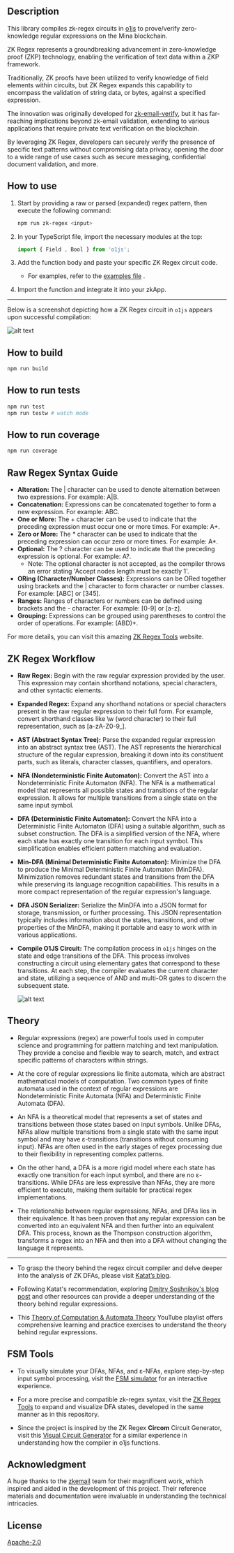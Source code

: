 ## Description 

This library compiles zk-regex circuits in [o1js](https://github.com/o1-labs/o1js) to prove/verify zero-knowledge regular expressions on the Mina blockchain.

ZK Regex represents a groundbreaking advancement in zero-knowledge proof (ZKP) technology, enabling the verification of text data within a ZKP framework. 

Traditionally, ZK proofs have been utilized to verify knowledge of field elements within circuits, but ZK Regex expands this capability to encompass the validation of string data, or bytes, against a specified expression.

The innovation was originally developed for [zk-email-verify](https://github.com/zkemail/zk-email-verify), but it has far-reaching implications beyond zk-email validation, extending to various applications that require private text verification on the blockchain. 

By leveraging ZK Regex, developers can securely verify the presence of specific text patterns without compromising data privacy, opening the door to a wide range of use cases such as secure messaging, confidential document validation, and more.

## How to use

1. Start by providing a raw or parsed (expanded) regex pattern, then execute the following command:
   ```sh
   npm run zk-regex <input>
   ```

2. In your TypeScript file, import the necessary modules at the top:
   ```typescript
   import { Field , Bool } from 'o1js';
   ```

3. Add the function body and paste your specific ZK Regex circuit code.
   - For examples, refer to the [examples file](./src/examples.ts) .

4. Import the function and integrate it into your zkApp.

---

Below is a screenshot depicting how a ZK Regex circuit in `o1js` appears upon successful compilation:

   ![alt text](./images/alpha-low-zk-regex.png)


## How to build

```sh
npm run build
```

## How to run tests

```sh
npm run test
npm run testw # watch mode
```

## How to run coverage

```sh
npm run coverage
```

## Raw Regex Syntax Guide

 - **Alteration:** The | character can be used to denote alternation between two expressions. For example: A|B.
 - **Concatenation:** Expressions can be concatenated together to form a new expression. For example: ABC.
 - **One or More:** The + character can be used to indicate that the preceding expression must occur one or more times. For example: A+.
 - **Zero or More:** The * character can be used to indicate that the preceding expression can occur zero or more times. For example: A*.
 - **Optional:** The ? character can be used to indicate that the preceding expression is optional. For example: A?.
    - Note: The optional character is not accepted, as the compiler throws an error stating 'Accept nodes length must be exactly 1'.
 - **ORing (Character/Number Classes):** Expressions can be ORed together using brackets and the | character to form character or number classes. For example: [ABC] or [345].
 - **Ranges:** Ranges of characters or numbers can be defined using brackets and the - character. For example: [0-9] or [a-z].
 - **Grouping:** Expressions can be grouped using parentheses to control the order of operations. For example: (ABD)+.

For more details, you can visit this amazing [ZK Regex Tools](https://zkregex.com/min_dfa) website.


## ZK Regex Workflow

- **Raw Regex:** Begin with the raw regular expression provided by the user. This expression may contain shorthand notations, special characters, and other syntactic elements.

- **Expanded Regex:** Expand any shorthand notations or special characters present in the raw regular expression to their full form. For example, convert shorthand classes like \w (word character) to their full representation, such as [a-zA-Z0-9_].

- **AST (Abstract Syntax Tree):** Parse the expanded regular expression into an abstract syntax tree (AST). The AST represents the hierarchical structure of the regular expression, breaking it down into its constituent parts, such as literals, character classes, quantifiers, and operators.

- **NFA (Nondeterministic Finite Automaton):** Convert the AST into a Nondeterministic Finite Automaton (NFA). The NFA is a mathematical model that represents all possible states and transitions of the regular expression. It allows for multiple transitions from a single state on the same input symbol.

- **DFA (Deterministic Finite Automaton):** Convert the NFA into a Deterministic Finite Automaton (DFA) using a suitable algorithm, such as subset construction. The DFA is a simplified version of the NFA, where each state has exactly one transition for each input symbol. This simplification enables efficient pattern matching and evaluation.

- **Min-DFA (Minimal Deterministic Finite Automaton):** Minimize the DFA to produce the Minimal Deterministic Finite Automaton (MinDFA). Minimization removes redundant states and transitions from the DFA while preserving its language recognition capabilities. This results in a more compact representation of the regular expression's language.

- **DFA JSON Serializer:** Serialize the MinDFA into a JSON format for storage, transmission, or further processing. This JSON representation typically includes information about the states, transitions, and other properties of the MinDFA, making it portable and easy to work with in various applications.

- **Compile O1JS Circuit:** The compilation process in `o1js` hinges on the state and edge transitions of the DFA. This process involves constructing a circuit using elementary gates that correspond to these transitions. At each step, the compiler evaluates the current character and state, utilizing a sequence of AND and multi-OR gates to discern the subsequent state.

   ![alt text](./images/project-workflow.png)

## Theory 

- Regular expressions (regex) are powerful tools used in computer science and programming for pattern matching and text manipulation. They provide a concise and flexible way to search, match, and extract specific patterns of characters within strings.

- At the core of regular expressions lie finite automata, which are abstract mathematical models of computation. Two common types of finite automata used in the context of regular expressions are Nondeterministic Finite Automata (NFA) and Deterministic Finite Automata (DFA).

- An NFA is a theoretical model that represents a set of states and transitions between those states based on input symbols. Unlike DFAs, NFAs allow multiple transitions from a single state with the same input symbol and may have ε-transitions (transitions without consuming input). NFAs are often used in the early stages of regex processing due to their flexibility in representing complex patterns.

- On the other hand, a DFA is a more rigid model where each state has exactly one transition for each input symbol, and there are no ε-transitions. While DFAs are less expressive than NFAs, they are more efficient to execute, making them suitable for practical regex implementations.

- The relationship between regular expressions, NFAs, and DFAs lies in their equivalence. It has been proven that any regular expression can be converted into an equivalent NFA and then further into an equivalent DFA. This process, known as the Thompson construction algorithm, transforms a regex into an NFA and then into a DFA without changing the language it represents.

---

- To grasp the theory behind the regex circuit compiler and delve deeper into the analysis of ZK DFAs, please visit [Katat’s blog](https://katat.me/blog/ZK+Regex/).


- Following Katat's recommendation, exploring [Dmitry Soshnikov's blog post](https://dmitrysoshnikov.medium.com/building-a-regexp-machine-part-1-regular-grammars-d4986b585d7e) and other resources can provide a deeper understanding of the theory behind regular expressions.

- This [Theory of Computation & Automata Theory](https://www.youtube.com/playlist?list=PLBlnK6fEyqRgp46KUv4ZY69yXmpwKOIev) YouTube playlist offers comprehensive learning and practice exercises to understand the theory behind regular expressions.


## FSM Tools

- To visually simulate your DFAs, NFAs, and ε-NFAs, explore step-by-step input symbol processing, visit the [FSM simulator](https://ivanzuzak.info/noam/webapps/fsm_simulator/) for an interactive experience.


- For a more precise and compatible zk-regex syntax, visit the [ZK Regex Tools](https://zkregex.com/min_dfa) to expand and visualize DFA states, developed in the same manner as in this repository.

- Since the project is inspired by the ZK Regex **Circom** Circuit Generator, visit this [Visual Circuit Generator](https://tool.zkregex.com/) for a similar experience in understanding how the compiler in o1js functions.

## Acknowledgment

A huge thanks to the [zkemail](https://github.com/zkemail) team for their magnificent work, which inspired and aided in the development of this project. Their reference materials and documentation were invaluable in understanding the technical intricacies.

## License

[Apache-2.0](LICENSE)
